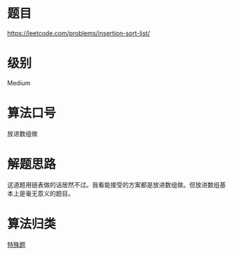 # 题目
https://leetcode.com/problems/insertion-sort-list/

# 级别 
Medium

# 算法口号
放进数组做

# 解题思路
这道题用链表做的话居然不过。我看能接受的方案都是放进数组做。但放进数组基本上是毫无意义的题目。

# 算法归类
<a href="../../../TE.md">特殊题</a>